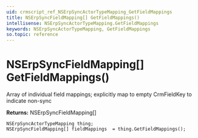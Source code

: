 ```yaml
---
uid: crmscript_ref_NSErpSyncActorTypeMapping_GetFieldMappings
title: NSErpSyncFieldMapping[] GetFieldMappings()
intellisense: NSErpSyncActorTypeMapping.GetFieldMappings
keywords: NSErpSyncActorTypeMapping, GetFieldMappings
so.topic: reference
---
```


# NSErpSyncFieldMapping[] GetFieldMappings()

Array of individual field mappings; explicitly map to empty CrmFieldKey to indicate non-sync

**Returns:** NSErpSyncFieldMapping[]

```crmscript
NSErpSyncActorTypeMapping thing;
NSErpSyncFieldMapping[] fieldMappings  = thing.GetFieldMappings();
```

